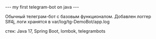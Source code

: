 --- my first telegram-bot on java --- 

Обычный телеграм-бот с базовым функционалом.
Добавлен логгер Slf4j, логи хранятся в var/log/tg-DemoBot/app.log

стек: Java 17, Spring Boot, lombok, telegrambots

